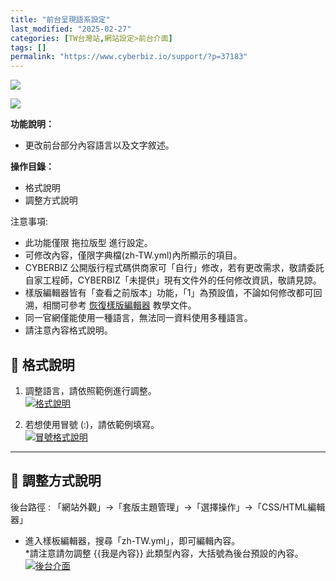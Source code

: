 ```yaml
---
title: "前台呈現語系設定"
last_modified: "2025-02-27"
categories: [TW台灣站,網站設定>前台介面]
tags: []
permalink: "https://www.cyberbiz.io/support/?p=37183"
---
```


![](https://www.cyberbiz.io/support/wp-content/uploads/適用站別.png)

[![](https://www.cyberbiz.io/support/wp-content/uploads/台灣站.png)](https://www.cyberbiz.io/support/?page_id=2490)

**功能說明：**  

* 更改前台部分內容語言以及文字敘述。

**操作目錄：**

* 格式說明
* 調整方式說明

注意事項:  

* 此功能僅限 拖拉版型 進行設定。
* 可修改內容，僅限字典檔(zh-TW.yml)內所顯示的項目。
* CYBERBIZ 公開版行程式碼供商家可「自行」修改，若有更改需求，敬請委託自家工程師，CYBERBIZ「未提供」現有文件外的任何修改資訊，敬請見諒。
* 樣版編輯器皆有「查看之前版本」功能，「1」為預設值，不論如何修改都可回溯，相關可參考 [恢復樣版編輯器](https://www.cyberbiz.io/support/?p=16146) 教學文件。
* 同一官網僅能使用一種語言，無法同一資料使用多種語言。
* 請注意內容格式說明。



## 📌 格式說明



1. 調整語言，請依照範例進行調整。  
[![格式說明](https://www.cyberbiz.io/support/wp-content/uploads/前台呈現語系設定01.png)](https://www.cyberbiz.io/support/wp-content/uploads/前台呈現語系設定01.png)



2. 若想使用冒號 (:)，請依範例填寫。   
[![冒號格式說明](https://www.cyberbiz.io/support/wp-content/uploads/前台呈現語系設定02.png)](https://www.cyberbiz.io/support/wp-content/uploads/前台呈現語系設定02.png)



* * *



## 📌 調整方式說明


後台路徑 : 「網站外觀」→「套版主題管理」→「選擇操作」→「CSS/HTML編輯器」  


* 進入樣板編輯器，搜尋「zh-TW.yml」，即可編輯內容。  
*請注意請勿調整 {{我是內容}} 此類型內容，大括號為後台預設的內容。   
[![後台介面](https://www.cyberbiz.io/support/wp-content/uploads/前台呈現語系設定03.png)](https://www.cyberbiz.io/support/wp-content/uploads/前台呈現語系設定03.png)



